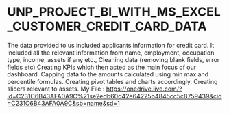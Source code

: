# UNP_PROJECT_BI_WITH_MS_EXCEL_CUSTOMER_CREDIT_CARD_DATA
The data provided to us included applicants information for credit card. It included all the relevant information from name, employment, occupation type, income, assets if any etc.,
Cleaning data (removing blank fields, error fields etc)
Creating KPIs which then acted as the main focus of our dashboard.
Capping data to the amounts calculated using min max and percentile formulas.
Creating pivot tables and charts accordingly. 
Creating slicers relevant to assets.
My File : https://onedrive.live.com/?id=C231C6B43AFA0A9C%21se2edb60d42e64225b4845cc5c8759439&cid=C231C6B43AFA0A9C&sb=name&sd=1
